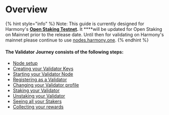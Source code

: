 # Overview

{% hint style="info" %}
Note: This guide is currently designed for Harmony's [**Open Staking Testnet**](https://explorer.os.hmny.io/#/)**.** It ****will be updated for Open Staking on Mainnet prior to the release date. Until then for validating on Harmony's mainnet please continue to use [nodes.harmony.one](https://nodes.harmony.one/).
{% endhint %}

#### The Validator Journey consists of the following steps:

* [Node setup](https://docs.harmony.one/validators/validator/node-setup)
* [Creating your Validator Keys](creating-your-validator-keys.md)
* [Starting your Validator Node](starting-your-validator-node/)
* [Registering as a Validator](registering-as-a-validator.md)
* [Changing your Validator profile](changing-your-validator-profile.md)
* [Staking your Validator](staking-your-validator.md)
* [Unstaking your Validator](unstaking-your-validator.md)
* [Seeing all your Stakers](seeing-all-your-stakers.md)
* [Collecting your rewards](collecting-your-rewards.md)

